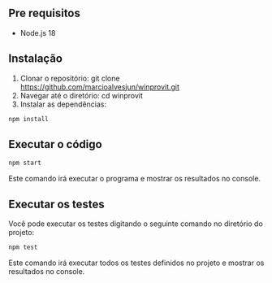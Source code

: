 ## Pre requisitos

- Node.js 18

## Instalação

1. Clonar o repositório: git clone https://github.com/marcioalvesjun/winprovit.git
2. Navegar até o diretório: cd winprovit
3. Instalar as dependências:

```bash
npm install
```

## Executar o código

```bash
npm start
```

Este comando irá executar o programa e mostrar os resultados no console.

## Executar os testes

Você pode executar os testes digitando o seguinte comando no diretório do projeto:

```bash
npm test
```

Este comando irá executar todos os testes definidos no projeto e mostrar os resultados no console.
